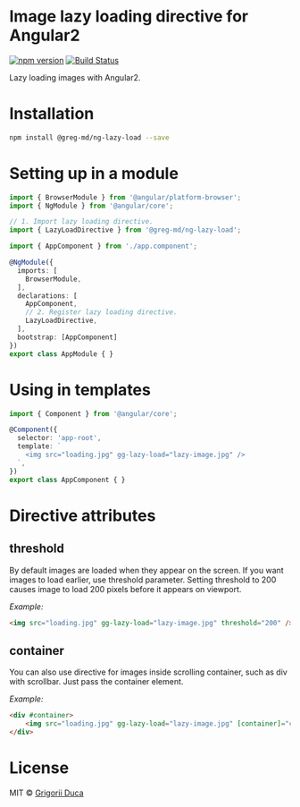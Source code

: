 # Image lazy loading directive for Angular2

[![npm version](https://badge.fury.io/js/%40greg-md%2Fng-lazy-load.svg)](https://badge.fury.io/js/%40greg-md%2Fng-lazy-load)
[![Build Status](https://travis-ci.org/greg-md/ng-lazy-load.svg?branch=master)](https://travis-ci.org/greg-md/ng-lazy-load)

Lazy loading images with Angular2.

# Installation

```bash
npm install @greg-md/ng-lazy-load --save
```

# Setting up in a module

```typescript
import { BrowserModule } from '@angular/platform-browser';
import { NgModule } from '@angular/core';

// 1. Import lazy loading directive.
import { LazyLoadDirective } from '@greg-md/ng-lazy-load';

import { AppComponent } from './app.component';

@NgModule({
  imports: [
    BrowserModule,
  ],
  declarations: [
    AppComponent,
    // 2. Register lazy loading directive.
    LazyLoadDirective,
  ],
  bootstrap: [AppComponent]
})
export class AppModule { }
```

# Using in templates

```typescript
import { Component } from '@angular/core';

@Component({
  selector: 'app-root',
  template: `
    <img src="loading.jpg" gg-lazy-load="lazy-image.jpg" />
  `,
})
export class AppComponent { }
```

# Directive attributes

## threshold

By default images are loaded when they appear on the screen.
If you want images to load earlier, use threshold parameter.
Setting threshold to 200 causes image to load 200 pixels before it appears on viewport.

_Example:_

```html
<img src="loading.jpg" gg-lazy-load="lazy-image.jpg" threshold="200" />
```

## container

You can also use directive for images inside scrolling container,
such as div with scrollbar. Just pass the container element.

_Example:_

```html
<div #container>
    <img src="loading.jpg" gg-lazy-load="lazy-image.jpg" [container]="container" />
</div>
```

# License

MIT © [Grigorii Duca](http://greg.md)
